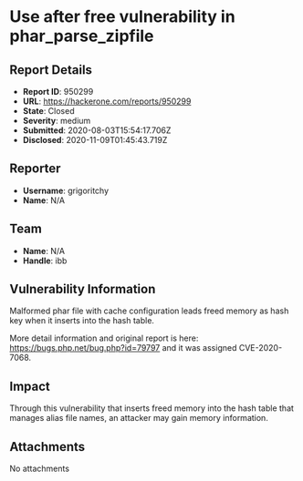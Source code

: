 # Use after free vulnerability  in phar_parse_zipfile

## Report Details
- **Report ID**: 950299
- **URL**: https://hackerone.com/reports/950299
- **State**: Closed
- **Severity**: medium
- **Submitted**: 2020-08-03T15:54:17.706Z
- **Disclosed**: 2020-11-09T01:45:43.719Z

## Reporter
- **Username**: grigoritchy
- **Name**: N/A

## Team
- **Name**: N/A
- **Handle**: ibb

## Vulnerability Information
Malformed phar file with cache configuration leads freed memory as hash key when it inserts into the hash table.

More detail information and original report is here: https://bugs.php.net/bug.php?id=79797 and it was assigned CVE-2020-7068.

## Impact

Through this vulnerability that inserts freed memory into the hash table that manages alias file names, an attacker may gain memory information.

## Attachments
No attachments
